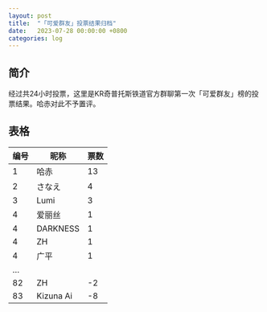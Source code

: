 ```yaml
---
layout: post
title:  "「可爱群友」投票结果归档"
date:   2023-07-28 00:00:00 +0800
categories: log
---
```


## 简介
经过共24小时投票，这里是KR奇普托斯铁道官方群聊第一次「可爱群友」榜的投票结果。哈赤对此不予置评。

## 表格

| 编号 |  昵称  | 票数 |
|-----|-------|------|
|  1  |  哈赤  | 13   |
|  2  | さなえ |  4   |
|  3  | Lumi  |  3   |
|  4  | 爱丽丝 |  1   |
|  4  |DARKNESS| 1    |
|  4  |  ZH   | 1    |
|  4  |  广平  | 1    |
|  …  |       |  |
| 82 | ZH | -2 |
| 83 | Kizuna Ai | -8 |
